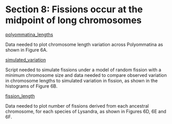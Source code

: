 # Section 8: Fissions occur at the midpoint of long chromosomes

[polyommatina_lengths](<https://github.com/charlottewright/Poyommatina_evolution_MS/tree/main/8_midpoint/polyommatina_lengths>)

Data needed to plot chromosome length variation across Polyommatina as shown in Figure 6A.

[simulated_variation](<https://github.com/charlottewright/Poyommatina_evolution_MS/tree/main/8_midpoint/simulated_variation>)

Script needed to simulate fissions under a model of random fission with a minimum chromosome size and data needed to compare observed variation in chromosome lengths to simulated variation in fission, as shown in the histograms of Figure 6B.

[fission_length](<https://github.com/charlottewright/Poyommatina_evolution_MS/tree/main/8_midpoint/fission_lengths>)

Data needed to plot number of fissions derived from each ancestral chromosome, for each species of Lysandra, as shown in Figures 6D, 6E and 6F.
